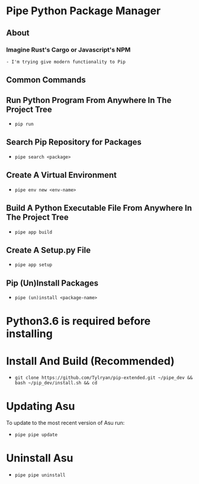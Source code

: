 # Pipe Python Package Manager
## About
### Imagine Rust's **Cargo** or Javascript's **NPM**
    - I'm trying give modern functionality to Pip
## Common Commands
## Run Python Program From Anywhere In The Project Tree
- `pip run`
## Search Pip Repository for Packages
- `pipe search <package>`
## Create A Virtual Environment
- `pipe env new <env-name>`
## Build A Python Executable File From Anywhere In The Project Tree
- `pipe app build`
## Create A Setup.py File
- `pipe app setup`
## Pip (Un)Install Packages
- `pipe (un)install <package-name>`


# Python3.6 is required before installing

# Install And Build (Recommended)
- `git clone https://github.com/Tylryan/pip-extended.git ~/pipe_dev && bash ~/pip_dev/install.sh && cd`

# Updating Asu
To update to the most recent version of Asu run:
- `pipe pipe update`
# Uninstall Asu
- `pipe pipe uninstall`
